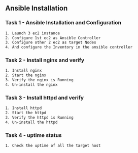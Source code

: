 ## Ansible Installation
### Task 1 - Ansible Installation and Configuration
```sh
1. Launch 3 ec2 instance
2. Configure 1st ec2 as Ansible Controller
3. Configure other 2 ec2 as target Nodes
4. And configure the Inventory in the ansible controller
```
### Task 2 - Install nginx and verify
```sh
1. Install nginx
2. Start the nginx
3. Verify the nginx is Running
4. Un-install the nginx
```
### Task 3 - Install httpd and verify
```sh
1. Install httpd
2. Start the httpd
3. Verify the httpd is Running
4. Un-install the httpd
```
### Task 4 - uptime status
```sh
1. Check the uptime of all the target host
```
